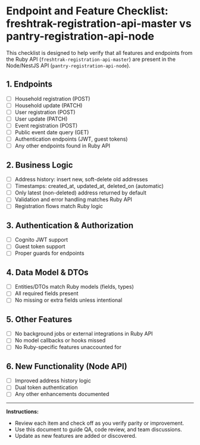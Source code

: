 # Endpoint and Feature Checklist: freshtrak-registration-api-master vs pantry-registration-api-node

This checklist is designed to help verify that all features and endpoints from the Ruby API (`freshtrak-registration-api-master`) are present in the Node/NestJS API (`pantry-registration-api-node`).

## 1. Endpoints

- [ ] Household registration (POST)
- [ ] Household update (PATCH)
- [ ] User registration (POST)
- [ ] User update (PATCH)
- [ ] Event registration (POST)
- [ ] Public event date query (GET)
- [ ] Authentication endpoints (JWT, guest tokens)
- [ ] Any other endpoints found in Ruby API

## 2. Business Logic

- [ ] Address history: insert new, soft-delete old addresses
- [ ] Timestamps: created_at, updated_at, deleted_on (automatic)
- [ ] Only latest (non-deleted) address returned by default
- [ ] Validation and error handling matches Ruby API
- [ ] Registration flows match Ruby logic

## 3. Authentication & Authorization

- [ ] Cognito JWT support
- [ ] Guest token support
- [ ] Proper guards for endpoints

## 4. Data Model & DTOs

- [ ] Entities/DTOs match Ruby models (fields, types)
- [ ] All required fields present
- [ ] No missing or extra fields unless intentional

## 5. Other Features

- [ ] No background jobs or external integrations in Ruby API
- [ ] No model callbacks or hooks missed
- [ ] No Ruby-specific features unaccounted for

## 6. New Functionality (Node API)

- [ ] Improved address history logic
- [ ] Dual token authentication
- [ ] Any other enhancements documented

---

**Instructions:**

- Review each item and check off as you verify parity or improvement.
- Use this document to guide QA, code review, and team discussions.
- Update as new features are added or discovered.

